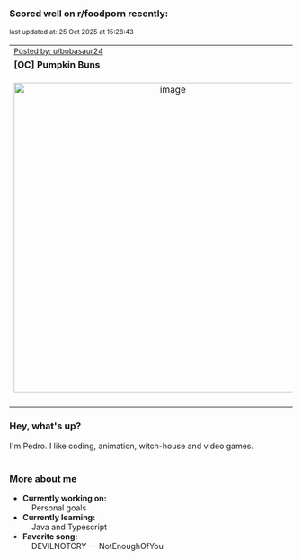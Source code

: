 ### Scored well on r/foodporn recently:

<p align="left"><sub>last updated at: 25 Oct 2025 at 15:28:43</sub></p>

|   |
| --- |
| <sub>[Posted by: u/bobasaur24][source]</sub> |
| **[OC] Pumpkin Buns** | 
|<p align="center"> <img alt="image" src="https://i.redd.it/6nrlncj3y3wf1.jpeg" width="550" /> </p>|
|   |

### Hey, what's up?

I'm Pedro. I like coding, animation, witch-house and video games.<br><br>

### More about me
- **Currently working on:**  
&nbsp;&nbsp;&nbsp;&nbsp;Personal goals
- **Currently learning:**  
&nbsp;&nbsp;&nbsp;&nbsp;Java and Typescript
- **Favorite song:**  
&nbsp;&nbsp;&nbsp;&nbsp;DEVILNOTCRY — NotEnoughOfYou<br><br>

  



  
  
  
[linkedin]: https://linkedin.com/in/pedro-h-r-gomes-8a487b14a/
[gmail]: mailto:pilique11@gmail.com
[source]: https://reddit.com/r/FoodPorn/comments/1oawc7s/oc_pumpkin_buns/
[redditAPI]: https://www.reddit.com/dev/api/